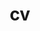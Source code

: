 ---
layout: cv
permalink: /cv/
title: cv
nav: true
nav_order: 5
cv_pdf: aditya_balu_cv.pdf
description: This is the curriculum vitae of Aditya Balu.
toc:
  sidebar: left
---